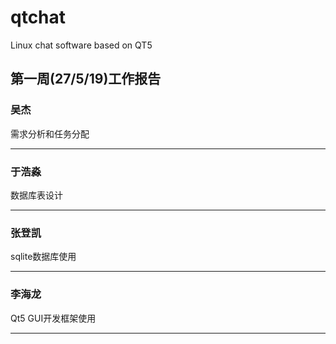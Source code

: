 # qtchat
Linux chat software based on QT5

## 第一周(27/5/19)工作报告
### 吴杰
需求分析和任务分配
***
### 于浩淼
数据库表设计
***

### 张登凯
sqlite数据库使用
***

### 李海龙
Qt5 GUI开发框架使用
***
